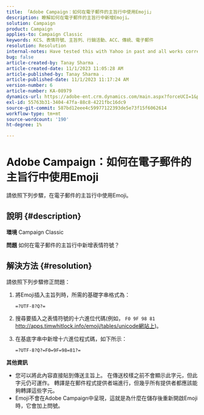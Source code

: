 ```yaml
---
title: 「Adobe Campaign：如何在電子郵件的主旨行中使用Emoji」
description: 瞭解如何在電子郵件的主旨行中新增Emoji。
solution: Campaign
product: Campaign
applies-to: Campaign Classic
keywords: KCS、表情符號、主旨列、行銷活動、ACC、傳統、電子郵件
resolution: Resolution
internal-notes: Have tested this with Yahoo in past and all works correctly, but Microsoft Outlook only displays the encoding
bug: false
article-created-by: Tanay Sharma .
article-created-date: 11/1/2023 11:05:28 AM
article-published-by: Tanay Sharma .
article-published-date: 11/1/2023 11:17:24 AM
version-number: 6
article-number: KA-08979
dynamics-url: https://adobe-ent.crm.dynamics.com/main.aspx?forceUCI=1&pagetype=entityrecord&etn=knowledgearticle&id=dd8ab88c-a678-ee11-8179-6045bd006149
exl-id: 55763b31-3404-47fa-88c8-4221fbc16dc9
source-git-commit: 587bd12eee4c59977122393de5e73f15f6062614
workflow-type: tm+mt
source-wordcount: '190'
ht-degree: 1%

---
```


# Adobe Campaign：如何在電子郵件的主旨行中使用Emoji


請依照下列步驟，在電子郵件的主旨行中使用Emoji。

## 說明 {#description}


<b>環境</b>
Campaign Classic

<b>問題</b>
如何在電子郵件的主旨行中新增表情符號？




## 解決方法 {#resolution}


請依照下列步驟修正問題：

1. 將Emoji插入主旨列時，所需的基礎字串格式為：

   `=?UTF-8?Q?=`
2. 搜尋要插入之表情符號的十六進位代碼(例如， `F0 9F 98 81` http://apps.timwhitlock.info/emoji/tables/unicode網站上)。
3. 在基底字串中新增十六進位程式碼，如下所示：

   `=?UTF-8?Q?=F0=9F=98=81?=`


<b>其他資訊</b>

- 您可以將此內容直接貼到傳送主旨上。 在傳送校樣之前不會顯示此字元，但此字元仍可運作。 轉譯是在郵件程式提供者端進行，但幾乎所有提供者都應該能夠轉譯這些字元。
- Emoji不會在Adobe Campaign中呈現，這就是為什麼在儲存後重新開啟Emoji時，它會加上問號。
